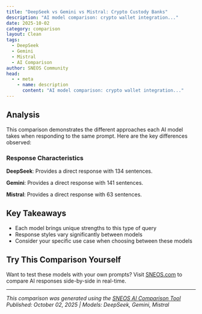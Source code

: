 ```yaml
---
title: "DeepSeek vs Gemini vs Mistral: Crypto Custody Banks"
description: "AI model comparison: crypto wallet integration..."
date: 2025-10-02
category: comparison
layout: Clean
tags:
  - DeepSeek
  - Gemini
  - Mistral
  - AI Comparison
author: SNEOS Community
head:
  - - meta
    - name: description
      content: "AI model comparison: crypto wallet integration..."
---
```


<ChatComparison
  title="DeepSeek vs Gemini vs Mistral: Crypto Custody Banks"
  prompt="crypto wallet integration"
  :responses='{
    "DeepSeek": "Of course! Crypto wallet integration is a fundamental feature for any decentralized application (dApp). It allows users to interact with blockchains using their own keys and assets.\n\nHere\u2019s a comprehensive breakdown of crypto wallet integration, from the core concepts to practical implementation.\n\n### 1. Core Concept: What is Wallet Integration?\n\nAt its heart, integrating a crypto wallet means connecting a user\u0027s self-custodied wallet (like MetaMask, Phantom, or WalletConnect) to your website or dApp. This connection does **not** give you control over their funds. Instead, it provides your app with a limited set of abilities:\n\n*   **Read Public Data:** Get the user\u0027s public address and view their balances of various tokens (ETH, BTC, USDC, etc.).\n*   **Request Blockchain Actions:** Prompt the user to sign and send transactions (e.g., swapping tokens, minting an NFT, voting).\n\nThe user must approve every transaction, paying network (gas) fees themselves.\n\n---\n\n### 2. Why Integrate a Wallet? (The Use Cases)\n\nYou need wallet integration for any dApp that:\n*   **DeFi (Decentralized Finance):** Swapping, lending, or borrowing assets.\n*   **NFTs (Non-Fungible Tokens):** Minting, buying, selling, and displaying collections.\n*   **Web3 Gaming:** Owning in-game assets, performing on-chain actions.\n*   **DAO (Decentralized Autonomous Organization):** Voting on proposals.\n*   **Social \u0026 Identity:** Verifying ownership of an address for logins (e.g., Sign-In with Ethereum).\n\n---\n\n### 3. How It Works: The Technical Flow\n\nThe standard for this interaction on Ethereum and EVM-compatible chains (Polygon, Arbitrum, etc.) is **EIP-1193**, with **Ethereum Provider JavaScript API** being the primary interface.\n\nHere\u0027s the typical flow:\n\n1.  **Detection:** Your website checks if the user has a compatible wallet extension installed (e.g., \u0060window.ethereum\u0060).\n2.  **Connection Request:** You prompt the user to connect their wallet. This is usually a button like \u0022Connect Wallet.\u0022\n3.  **Authorization:** The wallet pops up, asking the user to select accounts and grant permission to connect.\n4.  **Access Granted:** Your app receives the user\u0027s public address and can now read its state.\n5.  **Transaction Request:** When a user wants to perform an action, your app creates a transaction object and sends it to the wallet via \u0060window.ethereum.request({ method: \u0027eth_sendTransaction\u0027, ... })\u0060.\n6.  **Signing \u0026 Broadcasting:** The user reviews the transaction details (including gas fees) and signs it. The wallet then broadcasts the signed transaction to the network.\n7.  **Confirmation:** Your app listens for the transaction receipt (success/failure) using the transaction hash.\n\n---\n\n### 4. Popular Wallet Integration Methods\n\n#### A. Direct Injection (EVM - MetaMask)\nThe simplest method for wallets that inject a provider object directly into the browser\u0027s \u0060window\u0060 object.\n\n\u0060\u0060\u0060javascript\n// Check if MetaMask (or similar) is installed\nif (typeof window.ethereum !== \u0027undefined\u0027) {\n  console.log(\u0027Ethereum wallet is installed!\u0027);\n\n  // Request account access\n  const accounts = await window.ethereum.request({\n    method: \u0027eth_requestAccounts\u0027\n  });\n\n  const userAddress = accounts[0];\n  console.log(\u0027Connected account:\u0027, userAddress);\n\n  // Now you can use the user\u0027s address\n} else {\n  // Prompt the user to install MetaMask\n  console.log(\u0027Please install MetaMask!\u0027);\n}\n\u0060\u0060\u0060\n\n**Pros:** Simple, direct.\n**Cons:** Only works for specific, installed extension wallets.\n\n#### B. WalletConnect\nAn open-source protocol that connects dApps to mobile wallets via a QR code scan. It\u0027s chain-agnostic.\n\n**How it works:**\n1.  Your dApp generates a connection URI (displayed as a QR code).\n2.  The user scans the QR code with their mobile wallet (like Trust Wallet, Rainbow, or MetaMask Mobile).\n3.  The connection is established through WalletConnect\u0027s relay servers.\n\n**Pros:** Mobile-friendly, supports hundreds of wallets, multi-chain.\n**Cons:** Relies on a third-party relay.\n\n#### C. Wallet SDKs \u0026 Kits\nTo simplify the process and support multiple wallets with one integration, use dedicated libraries.\n\n**For EVM Chains:**\n*   **Web3Modal / Wagmi (for React):** The modern standard. They provide a single, clean UI that aggregates many connection options (injected wallets, WalletConnect, Coinbase Wallet, etc.).\n*   **Web3React:** A predecessor to Wagmi, still widely used.\n*   **Thirdweb SDK:** A full-stack solution that includes wallet connection, smart contract interaction, and more.\n\n**For Solana:**\n*   **@solana/wallet-adapter:** The standard kit for connecting to wallets like Phantom, Solflare, and Backpack in Solana dApps.\n\n---\n\n### 5. Step-by-Step Implementation Guide (Using Modern Tools)\n\nLet\u0027s create a simple React dApp using **Vite**, **Wagmi**, and **Web3Modal**.\n\n#### 1. Set Up the Project\n\u0060\u0060\u0060bash\nnpm create vite@latest my-dapp -- --template react\ncd my-dapp\nnpm install\n\u0060\u0060\u0060\n\n#### 2. Install Dependencies\n\u0060\u0060\u0060bash\nnpm install wagmi viem @web3modal/ethereum @web3modal/react\n\u0060\u0060\u0060\n\n#### 3. Configure Wagmi and Web3Modal\nCreate a \u0060src/main.jsx\u0060 (or similar) file to set up the configuration.\n\n\u0060\u0060\u0060jsx\nimport React from \u0027react\u0027\nimport ReactDOM from \u0027react-dom/client\u0027\nimport App from \u0027./App.jsx\u0027\nimport { WagmiConfig, createConfig, configureChains } from \u0027wagmi\u0027\nimport { publicProvider } from \u0027wagmi/providers/public\u0027\nimport { Web3Modal } from \u0027@web3modal/react\u0027\nimport { EthereumClient } from \u0027@web3modal/ethereum\u0027\n\n// 1. Configure chains (e.g., Mainnet, Polygon)\nimport { mainnet, polygon } from \u0027wagmi/chains\u0027\n\n// 2. Configure providers (public RPC endpoints)\nconst { chains, publicClient, webSocketPublicClient } = configureChains(\n  [mainnet, polygon],\n  [publicProvider()]\n)\n\n// 3. Create Wagmi config\nconst config = createConfig({\n  autoConnect: true,\n  publicClient,\n  webSocketPublicClient,\n})\n\n// 4. Create Ethereum Client for Web3Modal\nconst ethereumClient = new EthereumClient(config, chains)\n\n// 5. Wrap your app with the providers\nReactDOM.createRoot(document.getElementById(\u0027root\u0027)).render(\n  \u003CReact.StrictMode\u003E\n    \u003CWagmiConfig config={config}\u003E\n      \u003CApp /\u003E\n    \u003C/WagmiConfig\u003E\n    \u003CWeb3Modal\n      projectId=\u0022YOUR_PROJECT_ID\u0022 // Get this from https://cloud.walletconnect.com\n      ethereumClient={ethereumClient}\n    /\u003E\n  \u003C/React.StrictMode\u003E,\n)\n\u0060\u0060\u0060\n\n#### 4. Create the App Component\nCreate \u0060src/App.jsx\u0060 with connect/disconnect and balance display.\n\n\u0060\u0060\u0060jsx\nimport { useAccount, useConnect, useDisconnect, useBalance } from \u0027wagmi\u0027\n\nfunction App() {\n  const { address, isConnected } = useAccount()\n  const { connect, connectors } = useConnect()\n  const { disconnect } = useDisconnect()\n  const { data: balance } = useBalance({ address })\n\n  if (isConnected) {\n    return (\n      \u003Cdiv\u003E\n        \u003Cp\u003EConnected to: {address}\u003C/p\u003E\n        \u003Cp\u003EBalance: {balance?.formatted} {balance?.symbol}\u003C/p\u003E\n        \u003Cbutton onClick={() =\u003E disconnect()}\u003EDisconnect\u003C/button\u003E\n      \u003C/div\u003E\n    )\n  }\n\n  return (\n    \u003Cdiv\u003E\n      \u003Ch2\u003EConnect Your Wallet\u003C/h2\u003E\n      {connectors.map((connector) =\u003E (\n        \u003Cbutton key={connector.uid} onClick={() =\u003E connect({ connector })}\u003E\n          {connector.name}\n        \u003C/button\u003E\n      ))}\n    \u003C/div\u003E\n  )\n}\n\nexport default App\n\u0060\u0060\u0060\n\n---\n\n### 6. Security Best Practices\n\n1.  **Verify Transactions Client-Side:** Always display what the user is signing (amount, recipient, gas fee).\n2.  **Use the Correct Chain:** Check that the user is on the correct network (e.g., Mainnet, Polygon). Prompt them to switch if not.\n3.  **Sanitize Inputs:** Be careful with user-generated content that might interact with smart contracts.\n4.  **Use Established Libraries:** Don\u0027t roll your own crypto or connection logic. Use well-audited libraries like Viem, Ethers.js, and the kits mentioned.\n5.  **Clear Signing Messages:** When asking a user to sign a message, make its purpose unmistakable to prevent phishing.\n\n### Conclusion\n\nCrypto wallet integration is the gateway to the decentralized web. By using modern tools like **Wagmi** and **Web3Modal**, you can create a smooth, secure, and multi-wallet user experience with relatively little code, focusing on building the core features of your dApp.",
    "Gemini": "Okay, let\u0027s break down crypto wallet integration. This is a broad topic, so I\u0027ll cover the essential aspects and provide a roadmap to help you understand and implement it.\n\n**What is Crypto Wallet Integration?**\n\nCrypto wallet integration involves connecting a cryptocurrency wallet (or multiple wallets) to your application or platform.  This allows users to:\n\n*   **Store Cryptocurrency:** Users can securely store their digital assets within the integrated wallet or connect their existing wallets.\n*   **Send and Receive Cryptocurrency:** Facilitate transactions between users of your platform or between users and external wallets.\n*   **Interact with Blockchain Networks:**  Enable users to interact with smart contracts, participate in DeFi (Decentralized Finance) protocols, and access other blockchain-based functionalities.\n*   **Manage Digital Assets:**  Display balances, transaction history, and manage different cryptocurrencies and NFTs.\n*   **Authentication/Authorization:** Use the wallet to prove identity and authorize actions within your application.\n\n**Why Integrate Crypto Wallets?**\n\n*   **Enhanced User Experience:** Streamlines the process of using cryptocurrency within your platform, making it more accessible and user-friendly.\n*   **New Revenue Streams:**  Enables you to charge transaction fees, offer premium features, or participate in DeFi activities.\n*   **Expanded Functionality:**  Allows you to build decentralized applications (dApps) or integrate blockchain features into your existing application.\n*   **Increased Security:**  Leverages the security features of blockchain and wallets to protect user funds and data.\n*   **Competitive Advantage:**  Keeps you competitive in a rapidly evolving digital landscape.\n\n**Key Considerations Before Integration**\n\n*   **Target Audience:** Who are your users?  What level of crypto familiarity do they have?  This influences the complexity of the integration.\n*   **Supported Cryptocurrencies:** Which cryptocurrencies and tokens will your platform support?  Consider popularity, liquidity, and security.\n*   **Security:** Security is paramount. Implement robust security measures to protect user funds and prevent vulnerabilities.\n*   **Scalability:** Can your integration handle a large number of users and transactions?\n*   **Compliance:** Adhere to all relevant regulations and legal requirements related to cryptocurrency.\n*   **User Experience (UX):** Design a user-friendly interface that is easy to understand and navigate.\n*   **Development Resources:** Do you have the in-house expertise to build and maintain the integration, or will you need to hire developers or use a third-party provider?\n*   **Maintenance:**  Blockchain technology evolves rapidly.  Plan for ongoing maintenance and updates to keep your integration secure and functional.\n\n**Methods of Crypto Wallet Integration**\n\nHere\u0027s a breakdown of common approaches, ordered roughly from most to least effort:\n\n1.  **Direct Blockchain Interaction (Most Complex):**\n\n    *   **How it works:** You interact directly with the blockchain nodes using APIs (Application Programming Interfaces) specific to each blockchain (e.g., Ethereum\u0027s Web3.js, Bitcoin\u0027s RPC).  This is complex and requires deep understanding of blockchain technology.\n    *   **Pros:**  Maximum control, flexibility, and potentially lower fees in some scenarios.\n    *   **Cons:**  High development cost, significant security risks, requires constant maintenance and updates, steep learning curve.  Not recommended for most projects.\n    *   **Use cases:**  Complex decentralized applications (dApps), blockchain infrastructure providers.\n\n2.  **Wallet Provider APIs (Intermediate Complexity):**\n\n    *   **How it works:** You use the APIs provided by specific wallet providers (e.g., MetaMask, Coinbase Wallet, Trust Wallet).  These APIs allow you to interact with the wallets and initiate transactions.\n    *   **Pros:**  Relatively easier to implement than direct blockchain interaction, leverages the security of established wallet providers, good user experience.\n    *   **Cons:**  Limited to the wallets you integrate with, requires understanding each wallet\u0027s API, potential dependency on wallet provider changes.\n    *   **Use cases:**  dApps, e-commerce platforms that want to accept crypto payments, NFT marketplaces.\n\n3.  **Third-Party Crypto Payment Gateways (Least Complex):**\n\n    *   **How it works:** You use a crypto payment gateway (e.g., CoinGate, BitPay, Coinbase Commerce, Crypto.com Pay).  These gateways handle the complexities of crypto transactions and provide a simple API for you to integrate.\n    *   **Pros:**  Easiest and fastest integration, supports multiple cryptocurrencies, handles security and compliance, often includes features like payment processing, currency conversion, and fraud prevention.\n    *   **Cons:**  Higher transaction fees, less control over the transaction process, potential dependency on the payment gateway.\n    *   **Use cases:**  E-commerce platforms, online businesses, and anyone who wants to accept crypto payments without the technical burden.\n\n4.  **Embedded Wallets (Increasing Popularity):**\n\n    *   **How it works:** Build a wallet directly into your application. Some platforms provide Wallet-as-a-Service (WaaS) to help with this.  Examples include Privy, Magic, Web3Auth.\n    *   **Pros:** Seamless UX, full control over branding, improved onboarding for new users.\n    *   **Cons:**  Significant security responsibility, requires specialized expertise, potentially higher development costs.\n    *   **Use cases:**  Games, social media platforms, and any app where a built-in wallet can enhance the user experience.\n\n**Example: Integrating with MetaMask (Wallet Provider API)**\n\nMetaMask is a popular browser extension and mobile wallet that allows users to interact with Ethereum and other EVM-compatible blockchains.  Here\u0027s a simplified overview of how you might integrate with it:\n\n1.  **Detect MetaMask:** Use JavaScript to check if MetaMask is installed in the user\u0027s browser.\n\n    \u0060\u0060\u0060javascript\n    if (typeof window.ethereum !== \u0027undefined\u0027) {\n        console.log(\u0027MetaMask is installed!\u0027);\n    } else {\n        console.log(\u0027Please install MetaMask!\u0027);\n    }\n    \u0060\u0060\u0060\n\n2.  **Request Account Access:** Ask the user to grant your application access to their MetaMask account(s).\n\n    \u0060\u0060\u0060javascript\n    async function connectWallet() {\n        try {\n            const accounts = await window.ethereum.request({ method: \u0027eth_requestAccounts\u0027 });\n            console.log(\u0027Connected accounts:\u0027, accounts);\n            // You can now use these accounts to interact with the blockchain\n        } catch (error) {\n            console.error(\u0027Error connecting to MetaMask:\u0027, error);\n        }\n    }\n    \u0060\u0060\u0060\n\n3.  **Sign Transactions:** Use \u0060ethereum.request()\u0060 with methods like \u0060eth_sendTransaction\u0060 (for sending ETH or tokens) or \u0060eth_signTypedData_v4\u0060 (for signing arbitrary data) to initiate transactions.\n\n    \u0060\u0060\u0060javascript\n    async function sendTransaction(toAddress, amount) {\n        try {\n            const accounts = await window.ethereum.request({ method: \u0027eth_requestAccounts\u0027 });\n            const fromAddress = accounts[0];\n\n            const transactionParameters = {\n                to: toAddress,\n                from: fromAddress,\n                value: web3.utils.toHex(web3.utils.toWei(amount, \u0027ether\u0027)), // Convert amount to wei\n                gas: \u00270x76c0\u0027, // 30400\n            };\n\n            const txHash = await window.ethereum.request({\n                method: \u0027eth_sendTransaction\u0027,\n                params: [transactionParameters],\n            });\n\n            console.log(\u0027Transaction hash:\u0027, txHash);\n        } catch (error) {\n            console.error(\u0027Error sending transaction:\u0027, error);\n        }\n    }\n    \u0060\u0060\u0060\n\n4.  **Listen for Account Changes:** Use \u0060ethereum.on(\u0027accountsChanged\u0027, ...)\u0060 to detect when the user changes their selected account in MetaMask.\n\n5.  **Listen for Chain Changes:** Use \u0060ethereum.on(\u0027chainChanged\u0027, ...)\u0060 to detect when the user switches between different Ethereum networks (e.g., Mainnet, Ropsten, Goerli).\n\n**Security Best Practices**\n\n*   **Regular Audits:**  Have your code audited by security professionals to identify vulnerabilities.\n*   **Input Validation:**  Validate all user inputs to prevent injection attacks.\n*   **Secure Key Management:**  Never store private keys on your server. Use hardware wallets or secure key management services.\n*   **Rate Limiting:**  Implement rate limiting to prevent abuse and DDoS attacks.\n*   **Monitor Transactions:**  Monitor transactions for suspicious activity.\n*   **Stay Up-to-Date:**  Keep your libraries and dependencies up-to-date to patch security vulnerabilities.\n*   **Educate Users:**  Educate your users about security best practices, such as protecting their private keys and being aware of phishing scams.\n*   **Test Thoroughly:**  Thoroughly test your integration in a test environment before deploying to production.\n\n**Choosing the Right Approach**\n\n*   **Simple Crypto Payments:**  Third-party payment gateways are generally the best choice.\n*   **Advanced dApp Functionality:** Wallet Provider APIs or direct blockchain interaction (if you have the expertise) may be necessary.\n*   **Customized User Experience:**  Embedded wallets offer the most control over the user experience.\n\n**Example Tech Stack**\n\nThe tech stack will depend on your specific needs and preferences, but here are some common technologies:\n\n*   **Frontend:** React, Vue.js, Angular, JavaScript\n*   **Backend:** Node.js, Python (Flask or Django), Go\n*   **Blockchain Libraries:** Web3.js, Ethers.js (for Ethereum), BitcoinJS (for Bitcoin)\n*   **Databases:**  PostgreSQL, MongoDB\n*   **Cloud Providers:** AWS, Google Cloud, Azure\n\n**Roadmap for Implementation**\n\n1.  **Define Requirements:**  Clearly define your goals, target audience, supported cryptocurrencies, and security requirements.\n2.  **Choose Integration Method:**  Select the integration method that best suits your needs and resources.\n3.  **Design User Interface:**  Create a user-friendly interface for managing crypto wallets and transactions.\n4.  **Implement the Integration:**  Write the code to connect your application to the chosen wallet or payment gateway.\n5.  **Test Thoroughly:**  Test the integration in a test environment to identify and fix any bugs.\n6.  **Deploy to Production:**  Deploy the integration to your production environment.\n7.  **Monitor and Maintain:**  Monitor the integration for performance and security issues and make necessary updates.\n\n**Important Notes:**\n\n*   **Gas Fees:**  Always be transparent about gas fees (transaction fees) on blockchain networks.\n*   **Error Handling:** Implement robust error handling to provide informative feedback to users in case of transaction failures.\n*   **User Support:** Provide excellent user support to help users with any questions or issues they may have.\n\nThis information provides a comprehensive overview of crypto wallet integration. Remember to prioritize security, user experience, and compliance when implementing your integration.  Good luck! Let me know if you have any more specific questions.\n",
    "Mistral": "Integrating a crypto wallet into your application involves several steps, including choosing the right wallet, setting up the necessary infrastructure, and ensuring security. Here\u2019s a general guide to help you through the process:\n\n### 1. Choose a Crypto Wallet\nThere are various types of crypto wallets, including:\n- **Software Wallets**: These are applications that run on your device. Examples include MetaMask, Trust Wallet, and Exodus.\n- **Hardware Wallets**: These are physical devices that store your private keys offline. Examples include Ledger and Trezor.\n- **Web Wallets**: These are online wallets that can be accessed through a web browser. Examples include MyEtherWallet and Blockchain.com.\n\n### 2. Set Up the Wallet\nDepending on the type of wallet you choose, the setup process will vary. Here\u2019s a general outline for integrating a software wallet like MetaMask:\n\n#### a. Install MetaMask\n- **Browser Extension**: Install the MetaMask extension from the Chrome Web Store or Firefox Add-ons.\n- **Mobile App**: Download the MetaMask app from the App Store or Google Play.\n\n#### b. Create or Import a Wallet\n- **Create a New Wallet**: Follow the instructions to create a new wallet and securely store your seed phrase.\n- **Import an Existing Wallet**: Use your seed phrase or private key to import an existing wallet.\n\n### 3. Integrate the Wallet with Your Application\n#### a. Connect to MetaMask\nTo connect your application to MetaMask, you need to use the MetaMask provider API. Here\u2019s a basic example using JavaScript:\n\n\u0060\u0060\u0060javascript\n// Check if MetaMask is installed\nif (typeof window.ethereum !== \u0027undefined\u0027) {\n  console.log(\u0027MetaMask is installed!\u0027);\n} else {\n  console.log(\u0027MetaMask is not installed!\u0027);\n}\n\n// Request account access\nasync function connectWallet() {\n  try {\n    const accounts = await ethereum.request({ method: \u0027eth_requestAccounts\u0027 });\n    console.log(\u0027Connected\u0027, accounts[0]);\n  } catch (error) {\n    console.error(\u0027User denied account access\u0027);\n  }\n}\n\n// Call the function to connect the wallet\nconnectWallet();\n\u0060\u0060\u0060\n\n#### b. Interact with Smart Contracts\nTo interact with smart contracts, you need to use a library like \u0060web3.js\u0060 or \u0060ethers.js\u0060. Here\u2019s an example using \u0060ethers.js\u0060:\n\n\u0060\u0060\u0060javascript\nimport { ethers } from \u0027ethers\u0027;\n\n// Initialize the provider\nconst provider = new ethers.providers.Web3Provider(window.ethereum);\n\n// Get the signer\nconst signer = provider.getSigner();\n\n// Define the contract ABI and address\nconst contractABI = [/* ABI array */];\nconst contractAddress = \u00270xYourContractAddress\u0027;\n\n// Create a contract instance\nconst contract = new ethers.Contract(contractAddress, contractABI, signer);\n\n// Call a contract function\nasync function callContractFunction() {\n  try {\n    const result = await contract.yourFunctionName();\n    console.log(\u0027Result:\u0027, result);\n  } catch (error) {\n    console.error(\u0027Error calling contract function:\u0027, error);\n  }\n}\n\n// Call the function\ncallContractFunction();\n\u0060\u0060\u0060\n\n### 4. Ensure Security\n- **Private Key Management**: Never expose your private keys or seed phrases.\n- **Secure Communication**: Use HTTPS to ensure secure communication between your application and the wallet.\n- **User Education**: Educate users about the importance of securing their wallets and avoiding phishing attacks.\n\n### 5. Testing\n- **Unit Tests**: Write unit tests to ensure that your wallet integration works correctly.\n- **User Testing**: Conduct user testing to ensure that the integration is user-friendly and secure.\n\n### 6. Deployment\n- **Staging Environment**: Deploy your application to a staging environment for final testing.\n- **Production Environment**: Once thoroughly tested, deploy your application to the production environment.\n\n### Additional Resources\n- **MetaMask Documentation**: [MetaMask Docs](https://docs.metamask.io/)\n- **Ethers.js Documentation**: [Ethers.js Docs](https://docs.ethers.io/v5/)\n- **Web3.js Documentation**: [Web3.js Docs](https://web3js.readthedocs.io/)\n\nBy following these steps, you can successfully integrate a crypto wallet into your application."
  }'
  published-date="10:41"
/>

## Analysis

This comparison demonstrates the different approaches each AI model takes when responding to the same prompt. Here are the key differences observed:

### Response Characteristics

**DeepSeek**: Provides a direct response with 134 sentences. 

**Gemini**: Provides a direct response with 141 sentences. 

**Mistral**: Provides a direct response with 63 sentences. 

## Key Takeaways

- Each model brings unique strengths to this type of query
- Response styles vary significantly between models
- Consider your specific use case when choosing between these models

## Try This Comparison Yourself

Want to test these models with your own prompts? Visit [SNEOS.com](https://sneos.com) to compare AI responses side-by-side in real-time.

---

*This comparison was generated using the [SNEOS AI Comparison Tool](https://sneos.com)*
*Published: October 02, 2025 | Models: DeepSeek, Gemini, Mistral*
